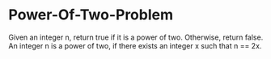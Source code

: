 # Power-Of-Two-Problem
Given an integer n, return true if it is a power of two. Otherwise, return false.  An integer n is a power of two, if there exists an integer x such that n == 2x.
